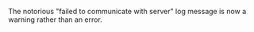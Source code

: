 The notorious "failed to communicate with server" log message is now a warning rather than an error.
